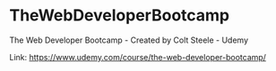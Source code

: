 # TheWebDeveloperBootcamp

The Web Developer Bootcamp - Created by Colt Steele - Udemy

Link: https://www.udemy.com/course/the-web-developer-bootcamp/
